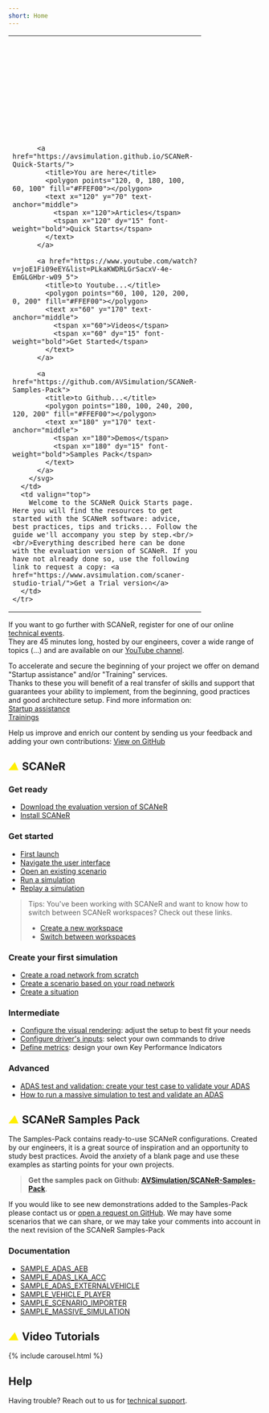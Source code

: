```yaml
---
short: Home
---
```


<div>
  <table id="welcome">
    <tr>
      <td width="300px">
        <svg width="240" height="200">
          <style>
            polygon:hover {fill: #FFDF00;}
            a:hover {text-decoration: none;}
            text {pointer-events : none;}
          </style>

          <a href="https://avsimulation.github.io/SCANeR-Quick-Starts/">
            <title>You are here</title>
            <polygon points="120, 0, 180, 100, 60, 100" fill="#FFEF00"></polygon>
            <text x="120" y="70" text-anchor="middle">
              <tspan x="120">Articles</tspan>
              <tspan x="120" dy="15" font-weight="bold">Quick Starts</tspan>
            </text>
          </a>

          <a href="https://www.youtube.com/watch?v=joE1Fi09eEY&list=PLkaKWDRLGrSacxV-4e-EmGLGHbr-w09_5">
            <title>to Youtube...</title>
            <polygon points="60, 100, 120, 200, 0, 200" fill="#FFEF00"></polygon>
            <text x="60" y="170" text-anchor="middle">
              <tspan x="60">Videos</tspan>
              <tspan x="60" dy="15" font-weight="bold">Get Started</tspan>
            </text>
          </a>

          <a href="https://github.com/AVSimulation/SCANeR-Samples-Pack">
            <title>to Github...</title>
            <polygon points="180, 100, 240, 200, 120, 200" fill="#FFEF00"></polygon>
            <text x="180" y="170" text-anchor="middle">
              <tspan x="180">Demos</tspan>
              <tspan x="180" dy="15" font-weight="bold">Samples Pack</tspan>
            </text>
          </a>
        </svg>
      </td>
      <td valign="top">
        Welcome to the SCANeR Quick Starts page. Here you will find the resources to get started with the SCANeR software: advice, best practices, tips and tricks... Follow the guide we'll accompany you step by step.<br/><br/>Everything described here can be done with the evaluation version of SCANeR. If you have not already done so, use the following link to request a copy: <a href="https://www.avsimulation.com/scaner-studio-trial/">Get a Trial version</a>
      </td>
    </tr>
  </table>
</div>

If you want to go further with SCANeR, register for one of our online [technical events](https://www.avsimulation.com/events/).  
They are 45 minutes long, hosted by our engineers, cover a wide range of topics (...) and are available on our [YouTube channel](https://www.youtube.com/channel/UCYNNe9SaA3LjCFb2qXmhkoA).

To accelerate and secure the beginning of your project we offer on demand "Startup assistance" and/or "Training" services.  
Thanks to these you will benefit of a real transfer of skills and support that guarantees your ability to implement, from the beginning, good practices and good architecture setup. Find more information on:  
[Startup assistance](https://www.avsimulation.com/start-up-assistance/)  
[Trainings](https://www.avsimulation.com/training/)  

Help us improve and enrich our content by sending us your feedback and adding your own contributions: [View on GitHub](https://github.com/AVSimulation/SCANeR-Quick-Starts)

## <i style="color:#ffef00;">▲</i> SCANeR

### Get ready

* [Download the evaluation version of SCANeR](./Pages/HT_Download_Trial_SCANeR/HT_Download_Trial_SCANeR.md)
* [Install SCANeR](./Pages/HT_Install_SCANeR_studio/HT_Install_SCANeR_studio.md)

### Get started

* [First launch](./Pages/HT_FirstLaunch/HT_FirstLaunch.md)
* [Navigate the user interface](./Pages/HT_Navigate/HT_Navigate.md)
* [Open an existing scenario](./Pages/HT_Open_a_scenario/HT_Open_a_scenario.md)
* [Run a simulation](./Pages/HT_Run_a_simulation_good_practices/HT_Run_a_simulation_good_practices.md)
* [Replay a simulation](./Pages/HT_Replay_Simulation/HT_Replay_Simulation.md)

> Tips: You've been working with SCANeR and want to know how to switch between SCANeR workspaces? Check out these links.
> 
> * [Create a new workspace](./Pages/HT_Create_custom_work_environment/HT_Create_A_New_Workspace.md) 
> * [Switch between workspaces](./Pages/HT_Change_work_environment/HT_Change_work_environment.md)


### Create your first simulation

* [Create a road network from scratch](./Pages/HT_Create_a_simple_environment_from_scratch/HT_Create_a_simple_environment_from_scratch.md)
* [Create a scenario based on your road network](./Pages/HT_Create_your_first_test_case/HT_Create_your_first_test_case.md)
* [Create a situation](./Pages/HT_Create_a_MICE_script/HT_Create_a_MICE_script.md)

### Intermediate

* [Configure the visual rendering](./Pages/HT_configure_visual/HT_configure_visual.md): adjust the setup to best fit your needs
* [Configure driver's inputs](./Pages/HT_Configure_driver_input/Configure_Driver_Input.md): select your own commands to drive
* [Define metrics](./Pages/HT_Define_and_Record_my_KPI/HOWTO_DefineAndRecordMyKPI.md): design your own Key Performance Indicators

### Advanced

* [ADAS test and validation: create your test case to validate your ADAS](./Pages/HT_ADAS/HT_ADAS.md)
* [How to run a massive simulation to test and validate an ADAS](./Pages/HT_Massive_Simulation/HT_Massive_Simulation.md)

## <i style="color:#ffef00;">▲</i> SCANeR Samples Pack

The Samples-Pack contains ready-to-use SCANeR configurations. Created by our engineers, it is a great source of inspiration and an opportunity to study best practices. Avoid the anxiety of a blank page and use these examples as starting points for your own projects.

> **Get the samples pack on Github: [AVSimulation/SCANeR-Samples-Pack](https://github.com/AVSimulation/SCANeR-Samples-Pack)**.

If you would like to see new demonstrations added to the Samples-Pack please contact us or [open a request on GitHub](https://github.com/AVSimulation/SCANeR-Samples-Pack/issues). We may have some scenarios that we can share, or we may take your comments into account in the next revision of the SCANeR Samples-Pack

### Documentation

* [SAMPLE_ADAS_AEB](./Pages/HT_ADAS/SAMPLE_ADAS_AEB.md)
* [SAMPLE_ADAS_LKA_ACC](./Pages/HT_ADAS/SAMPLE_ADAS_LKA_ACC.md)
* [SAMPLE_ADAS_EXTERNALVEHICLE](./Pages/HT_ADAS/SAMPLE_ADAS_EXTERNALVEHICLE.md)
* [SAMPLE_VEHICLE_PLAYER](./Sample/VEHICLE_PLAYER.md)
* [SAMPLE_SCENARIO_IMPORTER](./Sample/SCENARIO_IMPORTER.md)
* [SAMPLE_MASSIVE_SIMULATION](./Pages/HT_Massive_Simulation/HT_Massive_Simulation.md)

## <i style="color:#ffef00;">▲</i> Video Tutorials

{% include carousel.html %}

## Help

Having trouble? Reach out to us for [technical support](https://www.avsimulation.com/technical-support/).
